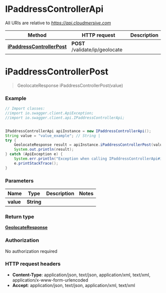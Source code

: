 # IPaddressControllerApi

All URIs are relative to *https://api.cloudmersive.com*

Method | HTTP request | Description
------------- | ------------- | -------------
[**iPaddressControllerPost**](IPaddressControllerApi.md#iPaddressControllerPost) | **POST** /validate/ip/geolocate | 


<a name="iPaddressControllerPost"></a>
# **iPaddressControllerPost**
> GeolocateResponse iPaddressControllerPost(value)



### Example
```java
// Import classes:
//import io.swagger.client.ApiException;
//import io.swagger.client.api.IPaddressControllerApi;


IPaddressControllerApi apiInstance = new IPaddressControllerApi();
String value = "value_example"; // String | 
try {
    GeolocateResponse result = apiInstance.iPaddressControllerPost(value);
    System.out.println(result);
} catch (ApiException e) {
    System.err.println("Exception when calling IPaddressControllerApi#iPaddressControllerPost");
    e.printStackTrace();
}
```

### Parameters

Name | Type | Description  | Notes
------------- | ------------- | ------------- | -------------
 **value** | **String**|  |

### Return type

[**GeolocateResponse**](GeolocateResponse.md)

### Authorization

No authorization required

### HTTP request headers

 - **Content-Type**: application/json, text/json, application/xml, text/xml, application/x-www-form-urlencoded
 - **Accept**: application/json, text/json, application/xml, text/xml

